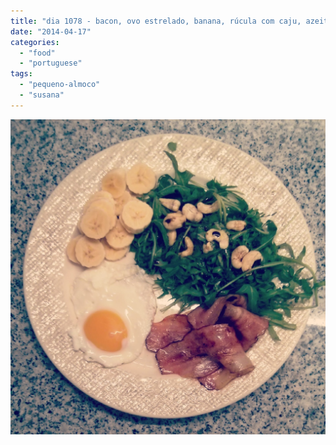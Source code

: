 ```yaml
---
title: "dia 1078 - bacon, ovo estrelado, banana, rúcula com caju, azeite e vinagre balsâmico"
date: "2014-04-17"
categories: 
  - "food"
  - "portuguese"
tags: 
  - "pequeno-almoco"
  - "susana"
---
```


[![](images/IMG_20140417_065547.jpg)](http://4.bp.blogspot.com/-dGDanDLB5nE/U1ALsc_O0YI/AAAAAAAAOF8/o6vLm_Bccn4/s1600/IMG_20140417_065547.jpg)
